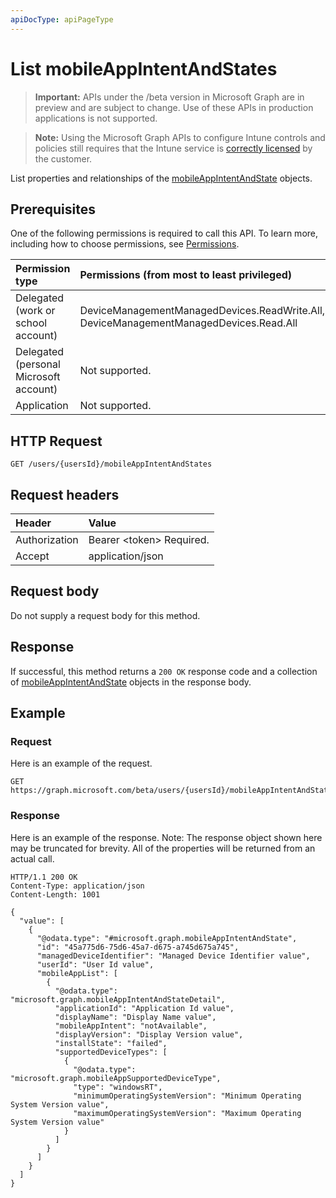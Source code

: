 ```yaml
---
apiDocType: apiPageType
---
```

# List mobileAppIntentAndStates

> **Important:** APIs under the /beta version in Microsoft Graph are in preview and are subject to change. Use of these APIs in production applications is not supported.

> **Note:** Using the Microsoft Graph APIs to configure Intune controls and policies still requires that the Intune service is [correctly licensed](https://go.microsoft.com/fwlink/?linkid=839381) by the customer.

List properties and relationships of the [mobileAppIntentAndState](../resources/intune_troubleshooting_mobileappintentandstate.md) objects.
## Prerequisites
One of the following permissions is required to call this API. To learn more, including how to choose permissions, see [Permissions](../../../concepts/permissions_reference.md).

|Permission type|Permissions (from most to least privileged)|
|:---|:---|
|Delegated (work or school account)|DeviceManagementManagedDevices.ReadWrite.All, DeviceManagementManagedDevices.Read.All|
|Delegated (personal Microsoft account)|Not supported.|
|Application|Not supported.|

## HTTP Request
<!-- {
  "blockType": "ignored"
}
-->
``` http
GET /users/{usersId}/mobileAppIntentAndStates
```

## Request headers
|Header|Value|
|:---|:---|
|Authorization|Bearer &lt;token&gt; Required.|
|Accept|application/json|

## Request body
Do not supply a request body for this method.

## Response
If successful, this method returns a `200 OK` response code and a collection of [mobileAppIntentAndState](../resources/intune_troubleshooting_mobileappintentandstate.md) objects in the response body.

## Example
### Request
Here is an example of the request.
``` http
GET https://graph.microsoft.com/beta/users/{usersId}/mobileAppIntentAndStates
```

### Response
Here is an example of the response. Note: The response object shown here may be truncated for brevity. All of the properties will be returned from an actual call.
``` http
HTTP/1.1 200 OK
Content-Type: application/json
Content-Length: 1001

{
  "value": [
    {
      "@odata.type": "#microsoft.graph.mobileAppIntentAndState",
      "id": "45a775d6-75d6-45a7-d675-a745d675a745",
      "managedDeviceIdentifier": "Managed Device Identifier value",
      "userId": "User Id value",
      "mobileAppList": [
        {
          "@odata.type": "microsoft.graph.mobileAppIntentAndStateDetail",
          "applicationId": "Application Id value",
          "displayName": "Display Name value",
          "mobileAppIntent": "notAvailable",
          "displayVersion": "Display Version value",
          "installState": "failed",
          "supportedDeviceTypes": [
            {
              "@odata.type": "microsoft.graph.mobileAppSupportedDeviceType",
              "type": "windowsRT",
              "minimumOperatingSystemVersion": "Minimum Operating System Version value",
              "maximumOperatingSystemVersion": "Maximum Operating System Version value"
            }
          ]
        }
      ]
    }
  ]
}
```





